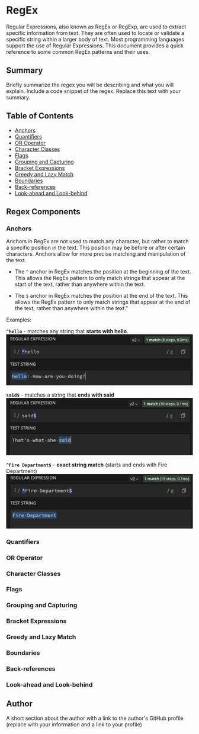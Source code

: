 # RegEx

Regular Expressions, also known as RegEx or RegExp, are used to extract specific information from text. They are often used to locate or validate a specific string within a larger body of text. Most programming languages support the use of Regular Expressions. This document provides a quick reference to some common RegEx patterns and their uses.

## Summary

Briefly summarize the regex you will be describing and what you will explain. Include a code snippet of the regex. Replace this text with your summary.

## Table of Contents

- [Anchors](#anchors)
- [Quantifiers](#quantifiers)
- [OR Operator](#or-operator)
- [Character Classes](#character-classes)
- [Flags](#flags)
- [Grouping and Capturing](#grouping-and-capturing)
- [Bracket Expressions](#bracket-expressions)
- [Greedy and Lazy Match](#greedy-and-lazy-match)
- [Boundaries](#boundaries)
- [Back-references](#back-references)
- [Look-ahead and Look-behind](#look-ahead-and-look-behind)

## Regex Components

### Anchors
Anchors in RegEx are not used to match any character, but rather to match a specific position in the text. This position may be before or after certain characters. Anchors allow for more precise matching and manipulation of the text.

* The ```^``` anchor in RegEx matches the position at the beginning of the text. This allows the RegEx pattern to only match strings that appear at the start of the text, rather than anywhere within the text.

* The ```$``` anchor in RegEx matches the position at the end of the text. This allows the RegEx pattern to only match strings that appear at the end of the text, rather than anywhere within the text."

Examples:

**```^hello```** - matches any string that **starts with hello**.
![image showing the regular expression caret anchor](./assets/images/regular-expression-caret-anchor.png)

**```said$```** - matches a string that **ends with said**
![image showing the regular expression dollar anchor](./assets/images/regular-expression-dollar-anchor.png)

**```^Fire Department$```** - **exact string match** (starts and ends with Fire Department)
![image showing the regular expression of caret and dollar anchors](./assets/images/regular-expression-caret-and-dollar-anchors.png)

### Quantifiers

### OR Operator

### Character Classes

### Flags

### Grouping and Capturing

### Bracket Expressions

### Greedy and Lazy Match

### Boundaries

### Back-references

### Look-ahead and Look-behind

## Author

A short section about the author with a link to the author's GitHub profile (replace with your information and a link to your profile)
